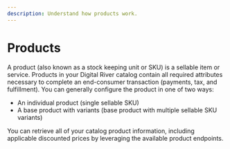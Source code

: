 ```yaml
---
description: Understand how products work.
---
```


# Products

A product (also known as a stock keeping unit or SKU) is a sellable item or service. Products in your Digital River catalog contain all required attributes necessary to complete an end-consumer transaction (payments, tax, and fulfillment). You can generally configure the product in one of two ways:

* An individual product (single sellable SKU)
* A base product with variants (base product with multiple sellable SKU variants)

You can retrieve all of your catalog product information, including applicable discounted prices by leveraging the available product endpoints.
